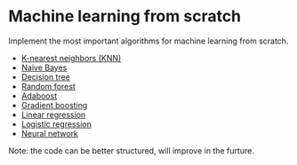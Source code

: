 # Machine learning from scratch

Implement the most important algorithms for machine learning from scratch.

- [K-nearest neighbors (KNN)](https://github.com/RuihaoQiu/Algorithms/blob/master/KNearestNeighbor.ipynb)  
- [Naive Bayes](https://github.com/RuihaoQiu/Algorithms/blob/master/NaiveBayes.ipynb)  
- [Decision tree](https://github.com/RuihaoQiu/Algorithms/blob/master/DecisionTree.ipynb)  
- [Random forest](https://github.com/RuihaoQiu/Algorithms/blob/master/RandomForest.ipynb)  
- [Adaboost](https://github.com/RuihaoQiu/Algorithms/blob/master/Adaboost.ipynb)  
- [Gradient boosting](https://github.com/RuihaoQiu/Algorithms/blob/master/GradientBoosting.ipynb)  
- [Linear regression](https://github.com/RuihaoQiu/Algorithms/blob/master/LinearRegression.ipynb)  
- [Logistic regression](https://github.com/RuihaoQiu/Algorithms/blob/master/LogisticRegression.ipynb)  
- [Neural network](https://github.com/RuihaoQiu/Algorithms/blob/master/NeuralNetwork.ipynb)

Note: the code can be better structured, will improve in the furture. 
